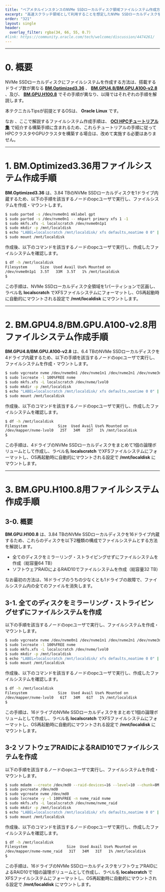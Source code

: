 ```yaml
---
title: "ベアメタルインスタンスのNVMe SSDローカルディスク領域ファイルシステム作成方法"
excerpt: "高速スクラッチ領域として利用することを想定したNVMe SSDローカルディスクを内蔵するHPCクラスタ向けベアメタルシェイプBM.Optimized3.36やGPUクラスタ向けベアメタルシェイプBM.GPU4.8/BM.GPU.A100-v2.8/BM.GPU.H100.8は、NVMe SSDローカルディスクをOSのファイルシステムとして利用するための設定をユーザ自身が行う必要があります。本テクニカルTipsは、このファイルシステム作成方法を解説します。"
order: "321"
layout: single
header:
  overlay_filter: rgba(34, 66, 55, 0.7)
#link: https://community.oracle.com/tech/welcome/discussion/4474261/
---
```


***
# 0. 概要

NVMe SSDローカルディスクにファイルシステムを作成する方法は、搭載するドライブ数が異なる **[BM.Optimized3.36](https://docs.oracle.com/ja-jp/iaas/Content/Compute/References/computeshapes.htm#bm-hpc-optimized)** 、 **[BM.GPU4.8/BM.GPU.A100-v2.8](https://docs.oracle.com/ja-jp/iaas/Content/Compute/References/computeshapes.htm#bm-gpu)** 、及び、 **[BM.GPU.H100.8](https://docs.oracle.com/ja-jp/iaas/Content/Compute/References/computeshapes.htm#bm-gpu)** でその手順が異なり、以降ではそれぞれの手順を解説します。

本テクニカルTipsが前提とするOSは、 **Oracle Linux** です。

なお 、ここで解説するファイルシステム作成手順は、 **[OCI HPCチュートリアル集](/ocitutorials/hpc/#1-oci-hpcチュートリアル集)** で紹介する構築手順に含まれるため、これらチュートリアルの手順に従ってHPCクラスタやGPUクラスタを構築する場合は、改めて実施する必要はありません。

***
# 1. BM.Optimized3.36用ファイルシステム作成手順

**BM.Optimized3.36** は、3.84 TBのNVMe SSDローカルディスクを1ドライブ内蔵するため、以下の手順を該当するノードのopcユーザで実行し、ファイルシステムを作成・マウントします。

```sh
$ sudo parted -s /dev/nvme0n1 mklabel gpt
$ sudo parted -s /dev/nvme0n1 -- mkpart primary xfs 1 -1
$ sudo mkfs.xfs -L localscratch /dev/nvme0n1p1
$ sudo mkdir -p /mnt/localdisk
$ echo "LABEL=localscratch /mnt/localdisk/ xfs defaults,noatime 0 0" | sudo tee -a /etc/fstab
$ sudo mount /mnt/localdisk
```

作成後、以下のコマンドを該当するノードのopcユーザで実行し、作成したファイルシステムを確認します。

```sh
$ df -h /mnt/localdisk
Filesystem      Size  Used Avail Use% Mounted on
/dev/nvme0n1p1  3.5T   33M  3.5T   1% /mnt/localdisk
$
```

この手順は、NVMe SSDローカルディスク全領域を1パーティションで区画し、ラベル名 **localscratch** でXFSファイルシステムにフォーマットし、OS再起動時に自動的にマウントされる設定で **/mnt/localdisk** にマウントします。

***
# 2. BM.GPU4.8/BM.GPU.A100-v2.8用ファイルシステム作成手順

**BM.GPU4.8/BM.GPU.A100-v2.8** は、6.4 TBのNVMe SSDローカルディスクを4ドライブ内蔵するため、以下の手順を該当するノードのopcユーザで実行し、ファイルシステムを作成・マウントします。

```sh
$ sudo vgcreate nvme /dev/nvme0n1 /dev/nvme1n1 /dev/nvme2n1 /dev/nvme3n1
$ sudo lvcreate -l 100%FREE nvme
$ sudo mkfs.xfs -L localscratch /dev/nvme/lvol0
$ sudo mkdir -p /mnt/localdisk
$ echo "LABEL=localscratch /mnt/localdisk/ xfs defaults,noatime 0 0" | sudo tee -a /etc/fstab
$ sudo mount /mnt/localdisk
```

作成後、以下のコマンドを該当するノードのopcユーザで実行し、作成したファイルシステムを確認します。

```sh
$ df -h /mnt/localdisk
Filesystem              Size  Used Avail Use% Mounted on
/dev/mapper/nvme-lvol0   25T   34M   25T   1% /mnt/localdisk
$
```

この手順は、4ドライブのNVMe SSDローカルディスクをまとめて1個の論理ボリュームとして作成し、ラベル名 **localscratch** でXFSファイルシステムにフォーマットし、OS再起動時に自動的にマウントされる設定で **/mnt/localdisk** にマウントします。

***
# 3. BM.GPU.H100.8用ファイルシステム作成手順

## 3-0. 概要

**BM.GPU.H100.8** は、3.84 TBのNVMe SSDローカルディスクを16ドライブ内蔵するため、これらのディスクを以下2種類の構成でファイルシステムとする方法を解説します。

- 全てのディスクをミラーリング・ストライピングせずにファイルシステムを作成（総容量64 TB）
- ソフトウェアRAIDによるRAID10でファイルシステムを作成（総容量32 TB）

なお最初の方法は、16ドライブのうちの少なくとも1ドライブの故障で、ファイルシステム内の全てのファイルを消失します。

## 3-1. 全てのディスクをミラーリング・ストライピングせずにファイルシステムを作成

以下の手順を該当するノードのopcユーザで実行し、ファイルシステムを作成・マウントします。

```sh
$ sudo vgcreate nvme /dev/nvme0n1 /dev/nvme1n1 /dev/nvme2n1 /dev/nvme3n1 /dev/nvme4n1 /dev/nvme5n1 /dev/nvme6n1 /dev/nvme7n1 /dev/nvme8n1 /dev/nvme9n1 /dev/nvme10n1 /dev/nvme11n1 /dev/nvme12n1 /dev/nvme13n1 /dev/nvme14n1 /dev/nvme15n1
$ sudo lvcreate -l 100%FREE nvme
$ sudo mkfs.xfs -L localscratch /dev/nvme/lvol0
$ sudo mkdir -p /mnt/localdisk
$ echo "LABEL=localscratch /mnt/localdisk/ xfs defaults,noatime 0 0" | sudo tee -a /etc/fstab
$ sudo mount /mnt/localdisk
```

作成後、以下のコマンドを該当するノードのopcユーザで実行し、作成したファイルシステムを確認します。

```sh
$ df -h /mnt/localdisk
Filesystem              Size  Used Avail Use% Mounted on
/dev/mapper/nvme-lvol0   61T   34M   61T   1% /mnt/localdisk
$
```

この手順は、16ドライブのNVMe SSDローカルディスクをまとめて1個の論理ボリュームとして作成し、ラベル名 **localscratch** でXFSファイルシステムにフォーマットし、OS再起動時に自動的にマウントされる設定で **/mnt/localdisk** にマウントします。


## 3-2 ソフトウェアRAIDによるRAID10でファイルシステムを作成

以下の手順を該当するノードのopcユーザで実行し、ファイルシステムを作成・マウントします。

```sh
$ sudo mdadm --create /dev/md0 --raid-devices=16 --level=10 --chunk=8M --layout=f2 --assume-clean /dev/nvme0n1 /dev/nvme1n1 /dev/nvme2n1 /dev/nvme3n1 /dev/nvme4n1 /dev/nvme5n1 /dev/nvme6n1 /dev/nvme7n1 /dev/nvme8n1 /dev/nvme9n1 /dev/nvme10n1 /dev/nvme11n1 /dev/nvme12n1 /dev/nvme13n1 /dev/nvme14n1 /dev/nvme15n1
$ sudo pvcreate /dev/md0
$ sudo vgcreate nvme /dev/md0
$ sudo lvcreate -y -l 100%FREE -n nvme_raid nvme
$ sudo mkfs.xfs -L localscratch /dev/nvme/nvme_raid
$ sudo mkdir -p /mnt/localdisk
$ echo "LABEL=localscratch /mnt/localdisk/ xfs defaults,noatime 0 0" | sudo tee -a /etc/fstab
$ sudo mount /mnt/localdisk
```

作成後、以下のコマンドを該当するノードのopcユーザで実行し、作成したファイルシステムを確認します。

```sh
$ df -h /mnt/localdisk
Filesystem                  Size  Used Avail Use% Mounted on
/dev/mapper/nvme-nvme_raid   31T   34M   31T   1% /mnt/localdisk
$
```

この手順は、16ドライブのNVMe SSDローカルディスクをソフトウェアRAIDによるRAID10で1個の論理ボリュームとして作成し、ラベル名 **localscratch** でXFSファイルシステムにフォーマットし、OS再起動時に自動的にマウントされる設定で **/mnt/localdisk** にマウントします。